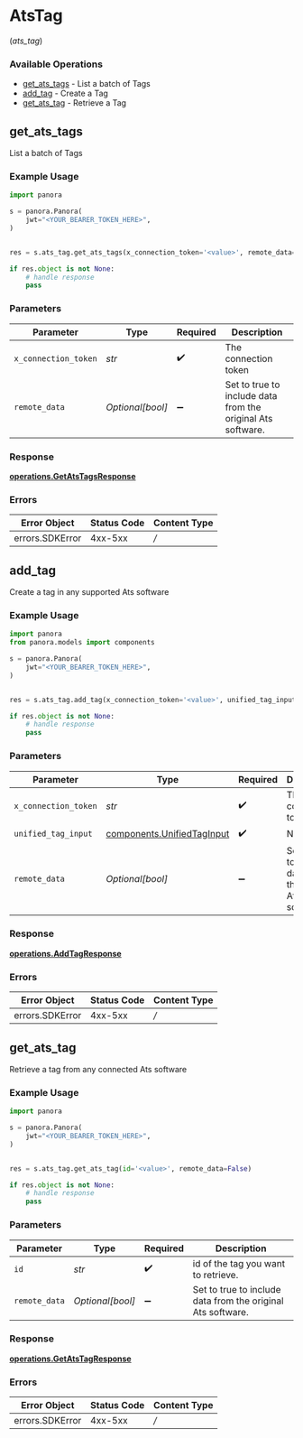 # AtsTag
(*ats_tag*)

### Available Operations

* [get_ats_tags](#get_ats_tags) - List a batch of Tags
* [add_tag](#add_tag) - Create a Tag
* [get_ats_tag](#get_ats_tag) - Retrieve a Tag

## get_ats_tags

List a batch of Tags

### Example Usage

```python
import panora

s = panora.Panora(
    jwt="<YOUR_BEARER_TOKEN_HERE>",
)


res = s.ats_tag.get_ats_tags(x_connection_token='<value>', remote_data=False)

if res.object is not None:
    # handle response
    pass

```

### Parameters

| Parameter                                                   | Type                                                        | Required                                                    | Description                                                 |
| ----------------------------------------------------------- | ----------------------------------------------------------- | ----------------------------------------------------------- | ----------------------------------------------------------- |
| `x_connection_token`                                        | *str*                                                       | :heavy_check_mark:                                          | The connection token                                        |
| `remote_data`                                               | *Optional[bool]*                                            | :heavy_minus_sign:                                          | Set to true to include data from the original Ats software. |


### Response

**[operations.GetAtsTagsResponse](../../models/operations/getatstagsresponse.md)**
### Errors

| Error Object    | Status Code     | Content Type    |
| --------------- | --------------- | --------------- |
| errors.SDKError | 4xx-5xx         | */*             |

## add_tag

Create a tag in any supported Ats software

### Example Usage

```python
import panora
from panora.models import components

s = panora.Panora(
    jwt="<YOUR_BEARER_TOKEN_HERE>",
)


res = s.ats_tag.add_tag(x_connection_token='<value>', unified_tag_input=components.UnifiedTagInput(), remote_data=False)

if res.object is not None:
    # handle response
    pass

```

### Parameters

| Parameter                                                                | Type                                                                     | Required                                                                 | Description                                                              |
| ------------------------------------------------------------------------ | ------------------------------------------------------------------------ | ------------------------------------------------------------------------ | ------------------------------------------------------------------------ |
| `x_connection_token`                                                     | *str*                                                                    | :heavy_check_mark:                                                       | The connection token                                                     |
| `unified_tag_input`                                                      | [components.UnifiedTagInput](../../models/components/unifiedtaginput.md) | :heavy_check_mark:                                                       | N/A                                                                      |
| `remote_data`                                                            | *Optional[bool]*                                                         | :heavy_minus_sign:                                                       | Set to true to include data from the original Ats software.              |


### Response

**[operations.AddTagResponse](../../models/operations/addtagresponse.md)**
### Errors

| Error Object    | Status Code     | Content Type    |
| --------------- | --------------- | --------------- |
| errors.SDKError | 4xx-5xx         | */*             |

## get_ats_tag

Retrieve a tag from any connected Ats software

### Example Usage

```python
import panora

s = panora.Panora(
    jwt="<YOUR_BEARER_TOKEN_HERE>",
)


res = s.ats_tag.get_ats_tag(id='<value>', remote_data=False)

if res.object is not None:
    # handle response
    pass

```

### Parameters

| Parameter                                                   | Type                                                        | Required                                                    | Description                                                 |
| ----------------------------------------------------------- | ----------------------------------------------------------- | ----------------------------------------------------------- | ----------------------------------------------------------- |
| `id`                                                        | *str*                                                       | :heavy_check_mark:                                          | id of the tag you want to retrieve.                         |
| `remote_data`                                               | *Optional[bool]*                                            | :heavy_minus_sign:                                          | Set to true to include data from the original Ats software. |


### Response

**[operations.GetAtsTagResponse](../../models/operations/getatstagresponse.md)**
### Errors

| Error Object    | Status Code     | Content Type    |
| --------------- | --------------- | --------------- |
| errors.SDKError | 4xx-5xx         | */*             |
